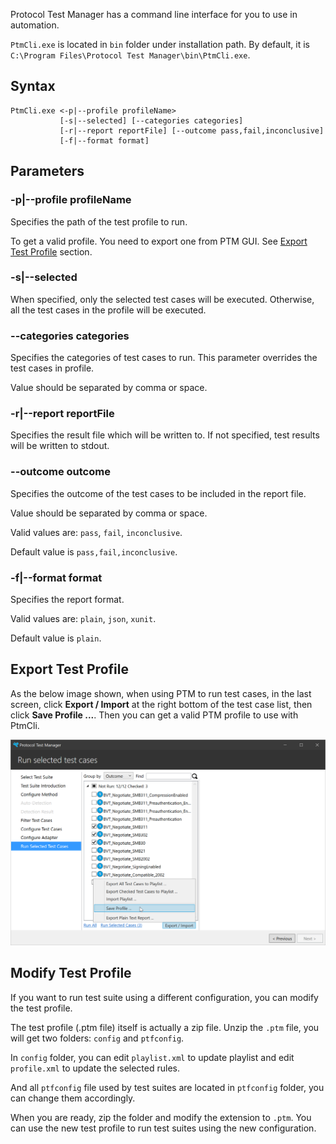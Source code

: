 Protocol Test Manager has a command line interface for you to use in automation.

`PtmCli.exe` is located in `bin` folder under installation path. By default, it is `C:\Program Files\Protocol Test Manager\bin\PtmCli.exe`.

## Syntax

```
PtmCli.exe <-p|--profile profileName>
           [-s|--selected] [--categories categories]
           [-r|--report reportFile] [--outcome pass,fail,inconclusive]
           [-f|--format format]
```

## Parameters

### -p|--profile profileName

Specifies the path of the test profile to run.

To get a valid profile. You need to export one from PTM GUI. See [Export Test Profile](#export-test-profile) section.

### -s|--selected

When specified, only the selected test cases will be executed. Otherwise, all the test cases in the profile will be executed.

### --categories categories

Specifies the categories of test cases to run. This parameter overrides the test cases in profile.

Value should be separated by comma or space.

### -r|--report reportFile

Specifies the result file which will be written to. If not specified, test results will be written to stdout.

### --outcome outcome

Specifies the outcome of the test cases to be included in the report file.

Value should be separated by comma or space.

Valid values are: `pass`, `fail`, `inconclusive`.

Default value is `pass,fail,inconclusive`.

### -f|--format format

Specifies the report format.

Valid values are: `plain`, `json`, `xunit`.

Default value is `plain`.

## Export Test Profile

As the below image shown, when using PTM to run test cases, in the last screen, click **Export / Import** at the right bottom of the test case list, then click **Save Profile ...**. Then you can get a valid PTM profile to use with PtmCli.

![Save a profile in PTM](./images/save-profile.png)

## Modify Test Profile

If you want to run test suite using a different configuration, you can modify the test profile.

The test profile (.ptm file) itself is actually a zip file. Unzip the `.ptm` file, you will get two folders: `config` and `ptfconfig`.

In `config` folder, you can edit `playlist.xml` to update playlist and edit `profile.xml` to update the selected rules.

And all `ptfconfig` file used by test suites are located in `ptfconfig` folder, you can change them accordingly.

When you are ready, zip the folder and modify the extension to `.ptm`. You can use the new test profile to run test suites using the new configuration.